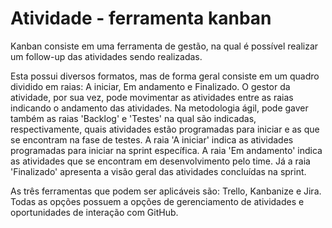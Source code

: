 # Atividade - ferramenta kanban

Kanban consiste em uma ferramenta de gestão, na qual é possível realizar um follow-up das atividades sendo realizadas.

Esta possui diversos formatos, mas de forma geral consiste em um quadro dividido em raias: A iniciar, Em andamento e Finalizado.
O gestor da atividade, por sua vez, pode movimentar as atividades entre as raias indicando o andamento das atividades.
Na metodologia ágil, pode gaver também as raias 'Backlog' e 'Testes' na qual são indicadas, respectivamente, quais atividades estão programadas para iniciar e as que se encontram na fase de testes.
A raia 'A iniciar' indica as atividades programadas para iniciar na sprint específica.
A raia 'Em andamento' indica as atividades que se encontram em desenvolvimento pelo time.
Já a raia 'Finalizado' apresenta a visão geral das atividades concluídas na sprint. 

As três ferramentas que podem ser aplicáveis são: Trello, Kanbanize e Jira.
Todas as opções possuem a opções de gerenciamento de atividades e oportunidades de interação com GitHub.